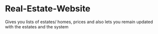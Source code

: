 # Real-Estate-Website
Gives you lists of estates/ homes, prices and also lets you remain updated with the estates and the system
